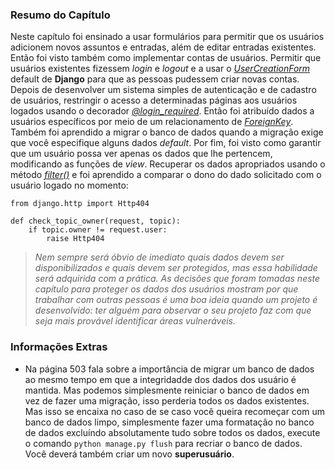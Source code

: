 ### Resumo do Capítulo
Neste capítulo foi ensinado a usar formulários para permitir que os usuários
adicionem novos assuntos e entradas, além de editar entradas existentes. Então
foi visto também como implementar contas de usuários. Permitir que usuários 
existentes fizessem _login_ e _logout_ e a usar o [_UserCreationForm_](https://docs.djangoproject.com/en/2.2/topics/auth/default/#django.contrib.auth.forms.UserCreationForm)
default de **Django** para que as pessoas pudessem criar novas contas. Depois de 
desenvolver um sistema simples de autenticação e de cadastro de usuários, 
restringir o acesso a determinadas páginas aos usuários logados usando o decorador [_@login_required_](https://docs.djangoproject.com/en/2.2/topics/auth/default/#the-login-required-decorator).
Então foi atribuído dados a usuários específicos por meio de um relacionamento de [_ForeignKey_](https://docs.djangoproject.com/en/2.2/ref/models/fields/#foreignkey).
Também foi aprendido a migrar o banco de dados quando a migração exige que você 
especifique alguns dados _default_. Por fim, foi visto como garantir que um usuário 
possa ver apenas os dados que lhe pertencem, modificando as funções de _view_. Recuperar
os dados apropriados usando o método [_filter()_](https://docs.djangoproject.com/en/2.2/topics/db/queries/#retrieving-specific-objects-with-filters)
e foi aprendido a comparar o dono do dado solicitado com o usuário logado no momento: 

```
from django.http import Http404

def check_topic_owner(request, topic):
    if topic.owner != request.user:
        raise Http404
```

> _Nem sempre será óbvio de imediato quais dados devem ser disponibilizados e quais devem ser 
protegidos, mas essa habilidade será adquirida com a prática. As decisões que foram tomadas neste
capítulo para proteger os dados dos usuários mostram por que trabalhar com outras pessoas
é uma boa ideia quando um projeto é desenvolvido: ter alguém para observar o seu projeto faz com 
que seja mais provável identificar áreas vulneráveis._

### Informações Extras
- Na página 503 fala sobre a importância de migrar um banco de dados ao mesmo tempo em que a integridadde
dos dados dos usuário é mantida. Mas podemos simplesmente reiniciar o banco de dados em vez de fazer uma migração,
isso perderia todos os dados existentes. Mas isso se encaixa no caso de se caso você queira recomeçar com um banco
de dados limpo, simplesmente fazer uma formatação no banco de dados excluíndo absolutamente tudo sobre todos os dados, 
execute o comando `python manage.py flush` para recriar o banco de dados. Você deverá também criar um novo **superusuário**.
